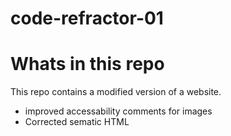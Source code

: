 # code-refractor-01
# Whats in this repo

This repo contains a modified version of a website.
<ul>
<li>improved accessability comments for images</li>
<li>Corrected sematic HTML</li>
</ul>